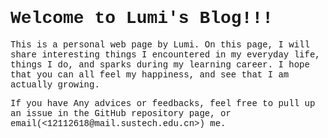 # <span style="font-family: Courier">Welcome to Lumi's Blog!!!</span>



<span style="font-family: Courier"> This is a personal web page by Lumi. On this page, I will share interesting things I encountered in my everyday life, things I do, and sparks during my learning career. I hope that you can all feel my happiness, and see that I am actually growing.

<span style="font-family: Courier">
If you have Any advices or feedbacks, feel free to pull up an issue in the GitHub repository page, or email(<12112618@mail.sustech.edu.cn>) me.
